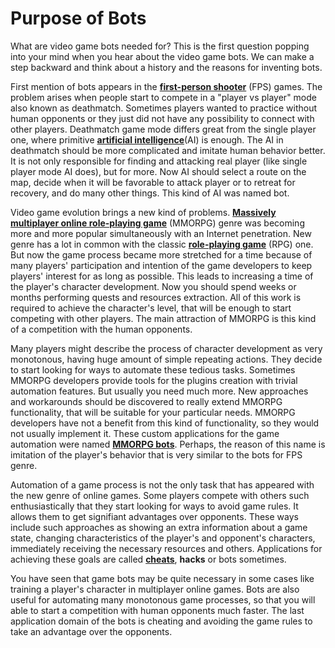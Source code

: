 # Purpose of Bots

What are video game bots needed for? This is the first question popping into your mind when you hear about the video game bots. We can make a step backward and think about a history and the reasons for inventing bots. 

First mention of bots appears in the [**first-person shooter**](https://en.wikipedia.org/wiki/First-person_shooter) (FPS) games. The problem arises when people start to compete in a "player vs player" mode also known as deathmatch. Sometimes players wanted to practice without human opponents or they just did not have any possibility to connect with other players. Deathmatch game mode differs great from the single player one, where primitive [**artificial intelligence**](https://en.wikipedia.org/wiki/Artificial_intelligence_%28video_games%29)(AI) is enough. The AI in deathmatch should be more complicated and imitate human behavior better. It is not only responsible for finding and attacking real player (like single player mode AI does), but for more. Now AI should select a route on the map, decide when it will be favorable to attack player or to retreat for recovery, and do many other things. This kind of AI was named bot.

Video game evolution brings a new kind of problems. [**Massively multiplayer online role-playing game**](https://en.wikipedia.org/wiki/Massively_multiplayer_online_role-playing_game) (MMORPG) genre was becoming more and more popular simultaneously with an Internet penetration. New genre has a lot in common with the classic [**role-playing game**](https://en.wikipedia.org/wiki/Role-playing_video_game) (RPG) one. But now the game process became more stretched for a time because of many players' participation and intention of the game developers to keep players' interest for as long as possible. This leads to increasing a time of the player's character development. Now you should spend weeks or months performing quests and resources extraction. All of this work is required to achieve the character's level, that will be enough to start competing with other players. The main attraction of MMORPG is this kind of a competition with the human opponents.

Many players might describe the process of character development as very monotonous, having huge amount of simple repeating actions. They decide to start looking for ways to automate these tedious tasks. Sometimes MMORPG developers provide tools for the plugins creation with trivial automation features. But usually you need much more. New approaches and workarounds should be discovered to really extend MMORPG functionality, that will be suitable for your particular needs. MMORPG developers have not a benefit from this kind of functionality, so they would not usually implement it. These custom applications for the game automation were named [**MMORPG bots**](https://en.wikipedia.org/wiki/MMORPG_bots). Perhaps, the reason of this name is imitation of the player's behavior that is very similar to the bots for FPS genre.

Automation of a game process is not the only task that has appeared with the new genre of online games. Some players compete with others such enthusiastically that they start looking for ways to avoid game rules. It allows them to get signifiant advantages over opponents. These ways include such approaches as showing an extra information about a game state, changing characteristics of the player's and opponent's characters, immediately receiving the necessary resources and others. Applications for achieving these goals are called [**cheats**](https://en.wikipedia.org/wiki/Cheating_in_online_games), **hacks** or bots sometimes.

You have seen that game bots may be quite necessary in some cases like training a player's character in multiplayer online games. Bots are also useful for automating many monotonous game processes, so that you will able to start a competition with human opponents much faster. The last application domain of the bots is cheating and avoiding the game rules to take an advantage over the opponents.